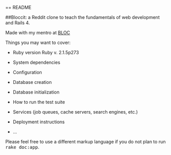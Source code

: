 == README

##Bloccit: a Reddit clone to teach the fundamentals of web development and Rails 4.

Made with my mentro at [BLOC](http://bloc.io)

Things you may want to cover:

* Ruby version
 Ruby v. 2.1.5p273

* System dependencies

* Configuration

* Database creation

* Database initialization

* How to run the test suite

* Services (job queues, cache servers, search engines, etc.)

* Deployment instructions

* ...


Please feel free to use a different markup language if you do not plan to run
<tt>rake doc:app</tt>.

